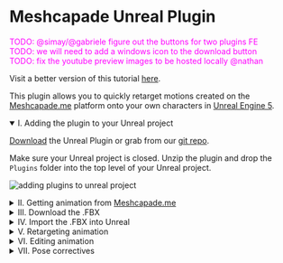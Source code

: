 # Meshcapade Unreal Plugin

<span style='color:magenta'>TODO: @simay/@gabriele figure out the buttons for two plugins FE</span>
<br/>
<span style='color:magenta'>TODO: we will need to add a windows icon to the download button</span>
<br/>
<span style='color:magenta'>TODO: fix the youtube preview images to be hosted locally @nathan</span>

<p class='hidden'>
  
Visit a better version of this tutorial [here](https://me.meshcapade.com/integrations/unreal).

</p>

This plugin allows you to quickly retarget motions created on the [Meshcapade.me](https://me.meshcapade.com/) platform onto your own characters in [Unreal Engine 5](https://www.unrealengine.com/en-US/download).

<details open>
<summary>I. Adding the plugin to your Unreal project</summary>

[Download](https://codeload.github.com/Meshcapade/mc-unreal/zip/refs/tags/v0.0.1) the Unreal Plugin or grab from our [git repo](https://github.com/Meshcapade/mc-unreal).

Make sure your Unreal project is closed.  Unzip the plugin and drop the `Plugins` folder into the top level of your Unreal project.

![adding plugins to unreal project](images/readme_plugins.gif)

</details>

<details>
<summary>II. Getting animation from <a href='https://me.meshcapade.com' target='_blank'>Meshcapade.me</a></summary>

Currently, there are two ways to get animations from [Meshcapade.me](https://me.meshcapade.com/):
- [Motion from video](https://me.meshcapade.com/from-videos) - extract the human motion from a video.

<span style='color:yellow'>do we want this tidbit about how many animations? I just made up 10,000</span></br>
- [Motion from text](https://me.meshcapade.com/editor) - find a human motion in our library of 10,000 motions.
### A. [Motion from video](https://me.meshcapade.com/from-videos)
to get an animation from a video, visit
https://me.meshcapade.com/from-videos.  Follow the prompts until you've created an animated avatar.

![from video](images/readme_afv00.png)

### B. [Motion from text](https://me.meshcapade.com/editor)
To search for a motion from our motion library, visit https://me.meshcapade.com/editor. In the top right, there is a search box where you can search for an animation.  Once you've found the animation you want, save the avatar into your vault.

![from text](images/readme_tmr00.png)

</details>

<details>
<summary>III. Download the .FBX</summary>

Go to your [avatar vault](https://me.meshcapade.com/vault), and click the `...` on the top right corner of the avatar containing the motion you'd like to download.  In the download options, make sure that `file format` is `fbx` (`obj` has no motion) and `Pose/Motion` is `Captured Motion`.  For `compatibility mode`, select `Unreal` if you are interested in using the SMPL-body with pose correctives.  Choose `Unreal - no blend shapes` if you're only interested in the motion, this will make the import process faster.  Choose `Unreal` if you're following the [Advanced Features](#vii-advanced-features) workflow.

<span style='color:magenta'>TODO: update this image when possible</span>

![download](images/readme_download00.png)

</details>

<details>
<summary>IV. Import the .FBX into Unreal</summary>

With the .FBX downloaded, import it into your unreal project (File > Import).

Set the skeleton to `SK_MeshcapadeBody`.  If you don't see it, then click the gear next to the search box and make sure `Show Plugin Content` is checked.  In the content browser, `SK_MeshcapadeBody` is located here: `Content/Plugins/Meshcapade/Meshes/SK_MeshcapadeBody`.

![import00](images/readme_import00.png)

Be sure that `Import Animation` is checked.

If you’re interested in the [Advanced Features](#vii-advanced-features), you need to use the check `Import Morph Targets`.

![import00](images/readme_import03.png)

</details>

<details>
<summary>V. Retargeting animation</summary>

One thing you may want to do is retarget the motion from the SMPL-body onto the body of your character.  To do so, you will need a retargeter.  Retargeters require two IK rigs: one for the source body, the SMPL-body in this case, and one for the target body - your character.  The Meshcapade Unreal plugin comes with a sample retargeter for the Unreal mannequin, including an IK rig for the SMPL-body and an IK rig for the Unreal mannequin.

### A. Making your own IK rig

First, you need to make an IK Rig for your character.  In the top right corner of the Content Browser, click on `Settings` and make sure `Show Plugin Content` is checked.  Then open `Plugins` > `Meshcapade Content` > `Rigs`.  Duplicate the `IK_Manniquen` rig.

![ik rig0](images/readme_ikrig00.png)

If your character's skeleton follows the Unreal character naming convention, you only need to change the preview skeletal mesh to your character.  If you're using a UE4 character, you may need to change the `End Bone` of the `Spine` IK chain to `spine_03`.

![ik rig1](images/readme_ikrig01.png)

For more on this subject, see the Unreal documentation on [IK Rig Animation Retargeting](https://docs.unrealengine.com/5.3/en-US/ik-rig-animation-retargeting-in-unreal-engine/).

### B. Making your own retargeter
Once you have the IK rig for your character created, you can make a retargeter.  Right-click in the Content Browser and type `retargeter` or go to `Animation` > `Retargeting` > `IK Retargeter`.  Double-click the newly created retargeter.

A retargeter contains two IK rigs and the relationship between them.  Set the two IK rigs in the details panel.

![retarget0](images/readme_retarget00.png)

The poses of the two skeletons need to match as well.  To do this, change the display mode to `Edit Retarget Pose` on the top left.  Then rotate the bones of the source and/or the target until the angles match one another as closely as possible.

![retarget1](images/readme_retarget01.png)

Finally, the chains of the two IK rigs need to be correlated.  There are several ways to do this, but if you copied the Unreal mannequin all you need to do is click `Auto-Map Chains` > `Map All (Exact)`.

![retarget2](images/readme_retarget02.png)

For more, see the Unreal documentation on [IK Rig Animation Retargeting](https://docs.unrealengine.com/5.3/en-US/ik-rig-animation-retargeting-in-unreal-engine/).

### C. Retargeting animation
Now that the retargeter is built, it can be used to retarget any number of animations between the SMPL-body and the body of your character.  To do so, simply right-click on an animation file (it will have a dark green bar in the middle of it), and select `Retarget Animation Assets` > `Duplicate and Retarget Animation Assets/Blueprints`.

![retarget4](images/readme_retarget04.png)

Select the retargeter you'd like to use

![retareget5](images/readme_retarget05.png)

Here's an example of the retargeted animation next to the original animation

[![Retargeting Example](images/readme_preview_retargetingexample.png)](https://youtu.be/dDYhbGmUmCA "Retarget Example")

</details>

<details>
<summary>VI. Editing animation</summary>

If the animation doesn't look right on your character, there are two options.  One is to go back to the platform and try to get something better, or to edit the motion.  There are several ways to edit an animation after the fact.  One way that is easy to use and gives you lots of control is to use a control rig that has a forward and backward solver.

The control rig that comes with the third-person template, which we also ship with the plugin, is sufficient for this.  Go to `Plugins` > `Meshcapade Content` > `Rigs` and duplicate the `CR_Mannequin_Body` rig.

![controlrig0](images/readme_controlrig00.png)

You will have to make edits to this control rig depending on how different your character's skeleton is from the Unreal convention.

![controlrig1](images/readme_controlrig01.png)

In the `Preview Scene Settings`, change the preview mesh to that of your character.

If you are retargeting a UE4 character, for example, you would need to make a few changes to the skeleton.  In the Rig Hierarchy, you can rearrange bones by clicking and dragging them.  The spine, neck and hands are different between the UE4 and UE5 characters.  You'd make the following changes:
- Move `clavicle_l`, `clavicle_r` and `neck_01` to be underneath `spine_03`
- Move `head` to be underneath `neck_01`
- On both hands, move `index_01`, `middle_01`, `ring_01`, and `pinky_01` to be direct children of their corresponding `hand` bones.

For more, see the Unreal documentation on [Control Rig](https://docs.unrealengine.com/5.3/en-US/control-rig-in-unreal-engine/).

Now that you have a control rig that works with your character, you can bake the animation onto that control rig.  Make a new level sequence by right-clicking and typing `level sequence` or going to `Cinematics` > `Level Sequence`.  Drag the animation asset into your level, select it, and then in the sequencer select `+Track` > `Actor To Sequencer` > `<your animation asset>`.

Click the `+` to the right of `Animation` and add your animation asset.

Right-click on the top node of your animation in the track panel and choose `Bake to Control Rig` > `<your control rig>`.  Click `Create`.

Note: the animation will only bake what's between the red and green markers on the timeline.  If you want to trim the animation, you can do it by moving the markers.

[![Animation Editing Example 1](https://i.ytimg.com/vi/FoIkByz4ePU/maxresdefault.jpg)](https://youtu.be/FoIkByz4ePU "Animation Editing Example 1")

Select the new control rig layer on the track and right-click and choose `Add Section` > `Additive`.  This will allow you to add animation on top of the existing animation.

![anim editing1](images/readme_animediting00.png)

At this point, you can spend as little or as much time as you'd like to make the animation do what you want to do. In the example below, I tweak the height of the global control so that the character doesn't clip the ground as much as he bends forward.  You could then fix the hands and fingers or add cartoony motion.

[![Animation Editing Example 2](https://i.ytimg.com/vi/tRF8h6V9KIw/maxresdefault.jpg)](https://youtu.be/tRF8h6V9KIw "Animation Editing Example 2")

Once you're happy with your animation, the last step is to bake it.  Right-click on the top node in the track panel and choose `Bake Animation Sequence` and save it.  Now your edited animation can be used as normal.

![anim editing1](images/readme_animediting01.png)

</details>

<details>
<summary>VII. Pose correctives</summary>

Pose correctives allow for real time calculation of pose based deformations to SMPL-bodies, and it's extremely easy to apply to actor blueprints.  They are a complex set of blend shapes that we apply based on the pose of the skeleton.  This achieves much more realistic soft tissue deformation than the traditional skinning method.

[![Pose Corrective Explanation](https://res.cloudinary.com/marcomontalbano/image/upload/v1709311585/video_to_markdown/images/youtube--CxJnpEXfjG0-c05b58ac6eb4c4700831b2b3070cd403.jpg)](https://youtu.be/CxJnpEXfjG0 "Pose Corrective Explanation")

In order to be able to use pose correctives, make sure you enable `Import Morph Targets` in the [import step](#v-import-the-fbx-into-unreal) when you import a SMPL-body.

To enable pose correctives on blueprint actor, add a skeletal mesh component that contains a SMPL-body, then add the `Pose Correctives` actor component to the same blueprint.

[![Adding Pose Correctives](https://i.ytimg.com/vi/ZKWhLW5n00c/maxresdefault.jpg)](https://youtu.be/ZKWhLW5n00c "Adding Pose Correctives")

The example below has two bodies overlaying each other to further illustrate the result.  The orange body doesn't have pose correctives, and the textured body does.

[![Pose Correctives in Unreal](https://i.ytimg.com/vi/3F3ReRXnuV4/maxresdefault.jpg)](https://youtu.be/3F3ReRXnuV4 "Pose Correctives in Unreal")
</details>

